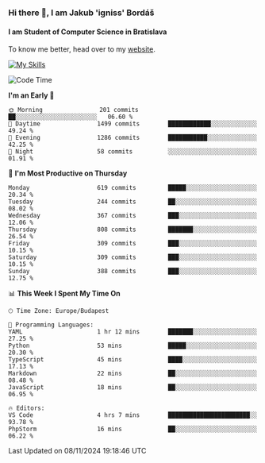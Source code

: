 ### Hi there 👋, I am Jakub 'igniss' Bordáš

#### I am Student of Computer Science in Bratislava
To know me better, head over to my [website](https://bordas.sk).

[![My Skills](https://skillicons.dev/icons?i=js,html,css,figma,svelte,java,kotlin,python,postgresql,typescript,nest,nodejs)](https://bordas.sk)


<!--START_SECTION:waka-->
![Code Time](http://img.shields.io/badge/Code%20Time-1%2C562%20hrs%2038%20mins-blue)

**I'm an Early 🐤** 

```text
🌞 Morning                201 commits         ██░░░░░░░░░░░░░░░░░░░░░░░   06.60 % 
🌆 Daytime                1499 commits        ████████████░░░░░░░░░░░░░   49.24 % 
🌃 Evening                1286 commits        ███████████░░░░░░░░░░░░░░   42.25 % 
🌙 Night                  58 commits          ░░░░░░░░░░░░░░░░░░░░░░░░░   01.91 % 
```
📅 **I'm Most Productive on Thursday** 

```text
Monday                   619 commits         █████░░░░░░░░░░░░░░░░░░░░   20.34 % 
Tuesday                  244 commits         ██░░░░░░░░░░░░░░░░░░░░░░░   08.02 % 
Wednesday                367 commits         ███░░░░░░░░░░░░░░░░░░░░░░   12.06 % 
Thursday                 808 commits         ███████░░░░░░░░░░░░░░░░░░   26.54 % 
Friday                   309 commits         ███░░░░░░░░░░░░░░░░░░░░░░   10.15 % 
Saturday                 309 commits         ███░░░░░░░░░░░░░░░░░░░░░░   10.15 % 
Sunday                   388 commits         ███░░░░░░░░░░░░░░░░░░░░░░   12.75 % 
```


📊 **This Week I Spent My Time On** 

```text
🕑︎ Time Zone: Europe/Budapest

💬 Programming Languages: 
YAML                     1 hr 12 mins        ███████░░░░░░░░░░░░░░░░░░   27.25 % 
Python                   53 mins             █████░░░░░░░░░░░░░░░░░░░░   20.30 % 
TypeScript               45 mins             ████░░░░░░░░░░░░░░░░░░░░░   17.13 % 
Markdown                 22 mins             ██░░░░░░░░░░░░░░░░░░░░░░░   08.48 % 
JavaScript               18 mins             ██░░░░░░░░░░░░░░░░░░░░░░░   06.95 % 

🔥 Editors: 
VS Code                  4 hrs 7 mins        ███████████████████████░░   93.78 % 
PhpStorm                 16 mins             ██░░░░░░░░░░░░░░░░░░░░░░░   06.22 % 
```


 Last Updated on 08/11/2024 19:18:46 UTC
<!--END_SECTION:waka-->
